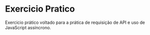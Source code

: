 # Exercicio Pratico

Exercicio prático voltado para a prática de requisição de API e uso de JavaScript assíncrono.